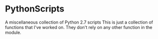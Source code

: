# PythonScripts
A miscellaneous collection of Python 2.7 scripts
This is just a collection of functions that I've worked on. They don't rely on any other function in the module.
